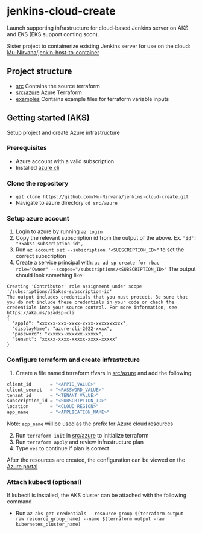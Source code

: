 
# jenkins-cloud-create
Launch supporting infrastructure for cloud-based Jenkins server on AKS and EKS (EKS support coming soon).

Sister project to containerize existing Jenkins server for use on the cloud: [Mu-Nirvana/jenkin-host-to-container](https://github.com/Mu-Nirvana/jenkins-host-to-container)

## Project structure
* [src](src) Contains the source terraform
* [src/azure](src/azure) Azure Terraform
* [examples](examples) Contains example files for terraform variable inputs

## Getting started (AKS)
Setup project and create Azure infrastructure

### Prerequisites
* Azure account with a valid subscription
* Installed [azure cli](https://docs.microsoft.com/en-us/cli/azure/install-azure-cli)

### Clone the repository
* `git clone https://github.com/Mu-Nirvana/jenkins-cloud-create.git`
* Navigate to azure directory `cd src/azure`

### Setup azure account
1. Login to azure by running `az login`
2. Copy the relevant subscription id from the output of the above. Ex. `"id": "35akss-subscription-id",`
3. Run `az account set --subscription "<SUBSCRIPTION_ID>"` to set the correct subscription
4. Create a service principal with: `az ad sp create-for-rbac --role="Owner" --scopes="/subscriptions/<SUBSCRIPTION_ID>"`
	The output should look something like: 
```
Creating 'Contributor' role assignment under scope '/subscriptions/35akss-subscription-id'
The output includes credentials that you must protect. Be sure that you do not include these credentials in your code or check the credentials into your source control. For more information, see https://aka.ms/azadsp-cli
{
  "appId": "xxxxxx-xxx-xxxx-xxxx-xxxxxxxxxx",
  "displayName": "azure-cli-2022-xxxx",
  "password": "xxxxxx~xxxxxx~xxxxx",
  "tenant": "xxxxx-xxxx-xxxxx-xxxx-xxxxx"
}
```
### Configure terraform and create infrastrcture
1. Create a file named terraform.tfvars in [src/azure](src/azure) and add the following:
``` tf
client_id       = "<APPID_VALUE>"
client_secret   = "<PASSWORD_VALUE>"
tenant_id       = "<TENANT_VALUE>"
subscription_id = "<SUBSCRIPTION_ID>"
location        = "<CLOUD_REGION>"
app_name        = "<APPLICATION_NAME>"
```
Note: `app_name` will be used as the prefix for Azure cloud resources

2. Run `terraform init` in [src/azure](src/azure) to initialize terraform
3. Run `terraform apply` and review infrastructure plan
4. Type `yes` to continue if plan is correct

After the resources are created, the configuration can be viewed on the [Azure portal](https://portal.azure.com/)

### Attach kubectl (optional)
If kubectl is installed, the AKS cluster can be attached with the following command
* Run `az aks get-credentials --resource-group $(terraform output -raw resource_group_name) --name $(terraform output -raw kubernetes_cluster_name)`

